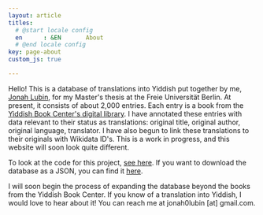 ```yaml
---
layout: article
titles:
  # @start locale config
  en      : &EN       About
  # @end locale config
key: page-about
custom_js: true

---
```

Hello! This is a database of translations into Yiddish put together by me, [Jonah Lubin](jonahlubin.net), for my Master's thesis at the Freie Universität Berlin. At present, it consists of about 2,000 entries. Each entry is a book from the [Yiddish Book Center's digital library](https://www.yiddishbookcenter.org/collections/digital-yiddish-library). I have annotated these entries with data relevant to their status as translations: original title, original author, original language, translator. I have also begun to link these translations to their originals with Wikidata ID's. This is a work in progress, and this website will soon look quite different.

To look at the code for this project, [see here](https://github.com/sreyfe/iberz/). If you want to download the database as a JSON, you can find it [here](https://github.com/sreyfe/iberz/blob/main/working.json).

I will soon begin the process of expanding the database beyond the books from the Yiddish Book Center. If you know of a translation into Yiddish, I would love to hear about it! You can reach me at jonah0lubin \[at\] gmail.com.